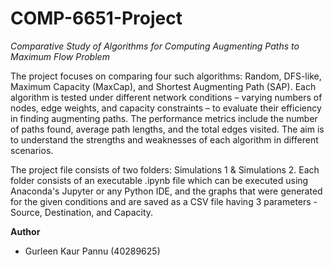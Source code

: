 # COMP-6651-Project

_Comparative Study of Algorithms for Computing Augmenting Paths to Maximum Flow Problem_

The project focuses on comparing four such algorithms: Random, DFS-like, Maximum Capacity (MaxCap), and Shortest Augmenting Path (SAP). Each algorithm is tested under different network conditions – varying numbers of nodes, edge weights, and capacity constraints – to evaluate their efficiency in finding augmenting paths. The performance metrics include the number of paths found, average path lengths, and the total edges visited. The aim is to understand the strengths and weaknesses of each algorithm in different scenarios.

The project file consists of two folders: Simulations 1 & Simulations 2. Each folder consists of an executable .ipynb file which can be executed using Anaconda's Jupyter or any Python IDE, and the graphs that were generated for the given conditions and are saved as a CSV file having 3 parameters - Source, Destination, and Capacity.

**Author**
- Gurleen Kaur Pannu (40289625)
